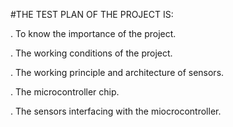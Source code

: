 #THE TEST PLAN OF THE PROJECT IS:

. To know the importance of the project.

. The working conditions of the project.

. The working principle and architecture of sensors.

. The microcontroller chip.

. The sensors interfacing with the miocrocontroller.




